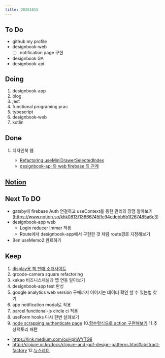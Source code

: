 ```yaml
---
title: 20201015
---
```


## To Do

- github my profile
- designbook-web
  - [ ] notification page 구현
- designbook GA
- designbook-api

## Doing

1. designbook-app
2. blog
3. jest
4. functional programing prac
5. typescript
6. designbook-web
7. kotlin

## Done

1. 디자인북 웹

   - [Refactoring useMiniDrawerSelectedIndex](https://www.notion.so/khk0613/Refactoring-useMiniDrawerSelectedIndex-ea68ac759c4d4a7987db0ef508b998e0)
   - [designbook-api 와 web firebase 의 관계](https://www.notion.so/khk0613/designbook-api-web-firebase-434e751af7de4aa49c4971390fd8815c)

## [Notion](https://www.notion.so/khk0613/15-0d33471d6a4e486e8696a286dc517dcd)

## Next To DO

- gatsby에 firebase Auth 연걸하고 useContext를 통한 관리의 장점 알아보기(https://www.notion.so/khk0613/13666745ffc94cdebb5b1f267485a6c3)
- designbook-app web
  - Login reducer Immer 적용
  - Route에서 designbook-app에서 구현한 것 처럼 route경로 지정해보기
- Ben useMemo2 완료하기

## Keep

1. [display용 책 판매 소개사이트](https://www.notion.so/664d830ecbd64cfd92ec8d22efa725fa)
2. qrcode-camera square refactoring
3. kakao 비즈니스채널과 앱 연동 알아보기
4. designbook-app test 완성
5. google analytics web version 구매까지 이어지는 데이터 확인 할 수 있는법 찾기
6. app notification modal로 적용
7. parcel functional-js circle ci 적용
8. useForm hooks 다시 한번 살펴보기
9. [node scrapping authenticate page](https://www.youtube.com/watch?v=nfbTyKFy6VU) 10.[함수형식으로 action 구현해보기](https://blog.usejournal.com/writing-better-reducers-with-react-and-typescript-3-4-30697b926ada) 11.추상팩토리 패턴

- https://link.medium.com/ouHphWYTG9
- http://clojure.or.kr/docs/clojure-and-gof-design-patterns.html#abstract-factory 12.[뉴스레터](https://www.notion.so/khk0613/e9439b1652ce44eea6ca693497fc006d)
